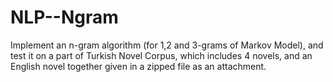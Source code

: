 # NLP--Ngram

Implement an n-gram algorithm (for 1,2 and 3-grams of Markov Model), 
and test it on a part of Turkish Novel Corpus, which includes 4 novels, and an English novel together given in a zipped file as an attachment.
